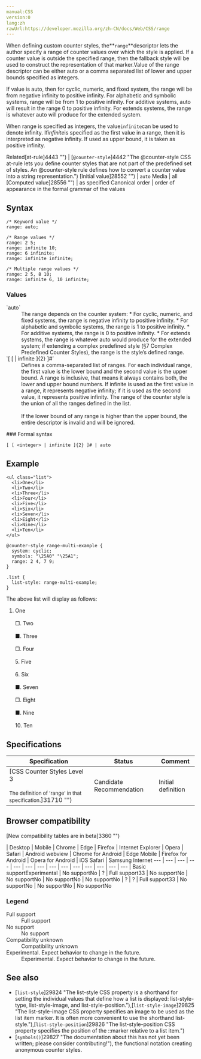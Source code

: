 ```yaml
---
manual:CSS
version:0
lang:zh
rawUrl:https://developer.mozilla.org/zh-CN/docs/Web/CSS/range
---
```






When defining custom counter styles, the**`range`**descriptor lets the author specify a range of counter values over which the style is applied. If a counter value is outside the specified range, then the fallback style will be used to construct the representation of that marker.Value of the range descriptor can be either auto or a comma separated list of lower and upper bounds specified as integers.



If value is auto, then for cyclic, numeric, and fixed system, the range will be from negative infinity to positive infinity. For alphabetic and symbolic systems, range will be from 1 to positive infinity. For additive systems, auto will result in the range 0 to positive infinity. For extends systems, the range is whatever auto will produce for the extended system.



When range is specified as integers, the value`infinite`can be used to denote infinity. If*infinite*is specified as the first value in a range, then it is interpreted as negative infinity. If used as upper bound, it is taken as positive infinity.


Related[at-rule]4443 "") | [`@counter-style`]4442 "The @counter-style CSS at-rule lets you define counter styles that are not part of the predefined set of styles. An @counter-style rule defines how to convert a counter value into a string representation.") 
[Initial value]28552 "") | `auto` 
Media | all 
[Computed value]28556 "") | as specified 
Canonical order | order of appearance in the formal grammar of the values 


## Syntax<a name="Syntax"></a>

```
/* Keyword value */
range: auto;

/* Range values */
range: 2 5;
range: infinite 10;
range: 6 infinite;
range: infinite infinite;

/* Multiple range values */
range: 2 5, 8 10;
range: infinite 6, 10 infinite;
```

### Values<a name="Values"></a>
<dl><dt id=''>`auto`</dt><dd>The range depends on the counter system:
* For cyclic, numeric, and fixed systems, the range is negative infinity to positive infinity.
* For alphabetic and symbolic systems, the range is 1 to positive infinity.
* For additive systems, the range is 0 to positive infinity.
* For extends systems, the range is whatever auto would produce for the extended system; if extending a complex predefined style (§7 Complex Predefined Counter Styles), the range is the style’s defined range.
</dd><dt id=''>`[ [ | infinite ]{2} ]#`</dt><dd>Defines a comma-separated list of ranges. For each individual range, the first value is the lower bound and the second value is the upper bound. A range is inclusive, that means it always contains both, the lower and upper bound numbers. If infinite is used as the first value in a range, it represents negative infinity; if it is used as the second value, it represents positive infinity. The range of the counter style is the union of all the ranges defined in the list.<br></br>If the lower bound of any range is higher than the upper bound, the entire descriptor is invalid and will be ignored.</dd></dl>
### Formal syntax<a name="Formal_syntax"></a>

```
[ [ <integer> | infinite ]{2} ]# | auto
```

## Example<a name="Example"></a>

```
<ul class="list">
  <li>One</li>
  <li>Two</li>
  <li>Three</li>
  <li>Four</li>
  <li>Five</li>
  <li>Six</li>
  <li>Seven</li>
  <li>Eight</li>
  <li>Nine</li>
  <li>Ten</li>
</ul>
```

```
@counter-style range-multi-example {
  system: cyclic;
  symbols: "\25A0" "\25A1";
  range: 2 4, 7 9;
}

.list {
  list-style: range-multi-example;    
}
```


The above list will display as follows:



1. One<br></br>□. Two<br></br>■. Three<br></br>□. Four<br></br>5. Five<br></br>6. Six<br></br>■. Seven<br></br>□. Eight<br></br>■. Nine<br></br>10. Ten


## Specifications<a name="Specifications"></a>

Specification | Status | Comment 
 ---  |  ---  |  ---  | 
[CSS Counter Styles Level 3<br></br><small>The definition of &#39;range&#39; in that specification.</small>]31710 "") | Candidate Recommendation | Initial definition 


## Browser compatibility<a name="Browser_compatibility"></a>




[New compatibility tables are in beta<i></i>]3360 "")

 | <abbr>Desktop<i></i></abbr> | <abbr>Mobile<i></i></abbr> 
 | <abbr>Chrome<i></i></abbr> | <abbr>Edge<i></i></abbr> | <abbr>Firefox<i></i></abbr> | <abbr>Internet Explorer<i></i></abbr> | <abbr>Opera<i></i></abbr> | <abbr>Safari<i></i></abbr> | <abbr>Android webview<i></i></abbr> | <abbr>Chrome for Android<i></i></abbr> | <abbr>Edge Mobile<i></i></abbr> | <abbr>Firefox for Android<i></i></abbr> | <abbr>Opera for Android<i></i></abbr> | <abbr>iOS Safari<i></i></abbr> | <abbr>Samsung Internet<i></i></abbr> 
 ---  |  ---  |  ---  |  ---  |  ---  |  ---  |  ---  |  ---  |  ---  |  ---  |  ---  |  ---  |  ---  |  ---  | 
Basic support<abbr>Experimental<i></i></abbr> | <abbr>No support</abbr>No | <abbr>?</abbr> | <abbr>Full support</abbr>33 | <abbr>No support</abbr>No | <abbr>No support</abbr>No | <abbr>No support</abbr>No | <abbr>No support</abbr>No | <abbr>?</abbr> | <abbr>?</abbr> | <abbr>Full support</abbr>33 | <abbr>No support</abbr>No | <abbr>No support</abbr>No | <abbr>No support</abbr>No 


### Legend<a name="Legend"></a>
<dl><dt id=''><abbr>Full support</abbr></dt><dd>Full support</dd><dt id=''><abbr>No support</abbr></dt><dd>No support</dd><dt id=''><abbr>Compatibility unknown</abbr></dt><dd>Compatibility unknown</dd><dt id=''><abbr>Experimental. Expect behavior to change in the future.<i></i></abbr></dt><dd>Experimental. Expect behavior to change in the future.</dd></dl>





## See also<a name="See_also"></a>

* [`list-style`]29824 "The list-style CSS property is a shorthand for setting the individual values that define how a list is displayed: list-style-type, list-style-image, and list-style-position."),[`list-style-image`]29825 "The list-style-image CSS property specifies an image to be used as the list item marker. It is often more convenient to use the shorthand list-style."),[`list-style-position`]29826 "The list-style-position CSS property specifies the position of the ::marker relative to a list item.")
* [`symbols()`]29827 "The documentation about this has not yet been written; please consider contributing!"), the functional notation creating anonymous counter styles.



